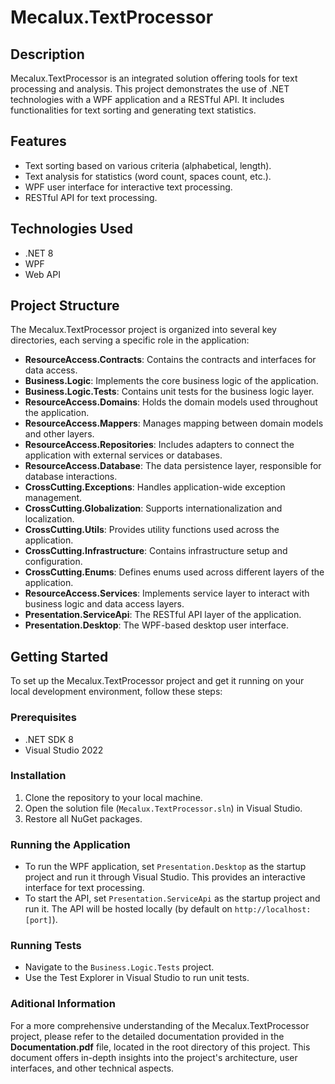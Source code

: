 # Mecalux.TextProcessor

## Description
Mecalux.TextProcessor is an integrated solution offering tools for text processing and analysis. This project demonstrates the use of .NET technologies with a WPF application and a RESTful API. It includes functionalities for text sorting and generating text statistics.

## Features
- Text sorting based on various criteria (alphabetical, length).
- Text analysis for statistics (word count, spaces count, etc.).
- WPF user interface for interactive text processing.
- RESTful API for text processing.

## Technologies Used
- .NET 8
- WPF
- Web API

## Project Structure
The Mecalux.TextProcessor project is organized into several key directories, each serving a specific role in the application:

- **ResourceAccess.Contracts**: Contains the contracts and interfaces for data access.
- **Business.Logic**: Implements the core business logic of the application.
- **Business.Logic.Tests**: Contains unit tests for the business logic layer.
- **ResourceAccess.Domains**: Holds the domain models used throughout the application.
- **ResourceAccess.Mappers**: Manages mapping between domain models and other layers.
- **ResourceAccess.Repositories**: Includes adapters to connect the application with external services or databases.
- **ResourceAccess.Database**: The data persistence layer, responsible for database interactions.
- **CrossCutting.Exceptions**: Handles application-wide exception management.
- **CrossCutting.Globalization**: Supports internationalization and localization.
- **CrossCutting.Utils**: Provides utility functions used across the application.
- **CrossCutting.Infrastructure**: Contains infrastructure setup and configuration.
- **CrossCutting.Enums**: Defines enums used across different layers of the application.
- **ResourceAccess.Services**: Implements service layer to interact with business logic and data access layers.
- **Presentation.ServiceApi**: The RESTful API layer of the application.
- **Presentation.Desktop**: The WPF-based desktop user interface.

## Getting Started
To set up the Mecalux.TextProcessor project and get it running on your local development environment, follow these steps:

### Prerequisites
- .NET SDK 8
- Visual Studio 2022

### Installation
1. Clone the repository to your local machine.
2. Open the solution file (`Mecalux.TextProcessor.sln`) in Visual Studio.
3. Restore all NuGet packages.

### Running the Application
- To run the WPF application, set `Presentation.Desktop` as the startup project and run it through Visual Studio. This provides an interactive interface for text processing.
- To start the API, set `Presentation.ServiceApi` as the startup project and run it. The API will be hosted locally (by default on `http://localhost:[port]`).

### Running Tests
- Navigate to the `Business.Logic.Tests` project.
- Use the Test Explorer in Visual Studio to run unit tests.

### Aditional Information
For a more comprehensive understanding of the Mecalux.TextProcessor project, please refer to the detailed documentation provided in the **Documentation.pdf** file, located in the root directory of this project. This document offers in-depth insights into the project's architecture, user interfaces, and other technical aspects.